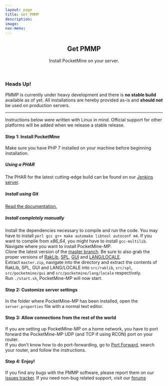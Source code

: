 ```yaml
---
layout: page
title: Get PMMP
description:
image:
nav-menu:
---
```


<section id="main" class="container">
    <header>
        <h2>Get PMMP</h2>
        <p>Install PocketMine on your server.</p>
    </header>
    <div class="row">
        <div class="12u">
        <!-- Text -->
            <section class="box">
                <h3>Heads Up!</h3>
                <p>PMMP is currently under heavy development and there is <strong>no stable build</strong> available as of yet. All installations are hereby provided as-is and <strong>should not</strong> be used on production servers.</p>
                <hr>
                <p>Instructions below were written with Linux in mind. Official support for other platforms will be added when we release a stable release.</p>
                <h4><strong>Step 1: Install PocketMine</strong></h4>
                <p>Make sure you have PHP 7 installed on your machine before beginning installation.</p>
                <h5><strong>Using a PHAR</strong></h5>
                <p>The PHAR for the latest cutting-edge build can be found on our <a href="https://jenkins.pmmp.io">Jenkins server</a>.</p>
                <h5><strong>Install using Git</strong></h5>
                <p><a href="http://pmmp.readthedocs.io/en/rtfd/installation.html#installing-manually" target="_blank">Read the documentation.</a></p>
                <h5><strong>Install completely manually</strong></h5>
                <p>
                Install the dependencies necessary to compile and run the code. You may have to install <code>perl gcc g++ make automake libtool autoconf m4</code>. If you want to compile from <em>x86_64</em>, you might have to install <code>gcc-multilib</code>.<br/>
                Navigate where you want to install PocketMine-MP. <br/>
                Clone the latest version of the <a href="https://github.com/pmmp/PocketMine-MP/archive/master.zip" target="_blank">master branch</a>. Be sure to also grab the proper versions of <a href="https://github.com/pmmp/RakLib" target="_blank">RakLib</a>, <a href="https://github.com/pmmp/PocketMine-SPL" target="_blank">SPL</a>, <a href="https://github.com/PocketMine/PocketMine-MP-GUI/" target="_blank">GUI</a> and <a href="https://github.com/pmmp/PocketMine-Language" target="_blank">LANG/LOCALE</a>.<br/>
                Extract <code>master.zip</code>, navigate into the directory and extract the contents of RakLib, SPL, GUI and LANG/LOCALE into <code>src/raklib</code>, <code>src/spl</code>, <code>src/pocketmine/gui</code> and <code>src/pocketmine/lang/locale</code> respectively.<br/>
                Run <code>./start.sh</code>, PocketMine-MP will now start.<br/>
                </p>
                <h4><strong>Step 2: Customize server settings</strong></h4>
                <p>In the folder where PocketMine-MP has been installed, open the <code>server.properties</code> file with a normal text editor.</p>
                <h4><strong>Step 3: Allow connections from the rest of the world</strong></h4>
                <p>
                If you are setting up PocketMine-MP on a home network, you have to port forward the PocketMine-MP UDP (and TCP if using RCON) port on your router.<br>
                If you don't know how to do port-forwarding, go to <a href="http://portforward.com/" target="_blank">Port Forward</a>, search your router, and follow the instructions.
                </p>
                <h4><strong>Step 4: Enjoy!</strong></h4>
                <p>If you find any bugs with the PMMP software, please report them on our <a href="https://github.com/pmmp/PocketMine-MP/issues">issues tracker</a>. If you need non-bug related support, visit our <a href="https://forums.pmmp.io">forums</a></p>         
            </section>
        </div>
    </div>
</section>
